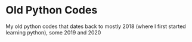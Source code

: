 # Old Python Codes
My old python codes that dates back to mostly 2018 (where I first started learning python), some 2019 and 2020
